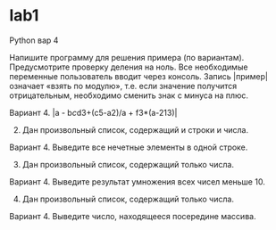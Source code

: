# lab1
Python вар 4

Напишите программу для решения примера (по вариантам).
Предусмотрите проверку деления на ноль. Все необходимые переменные
пользователь вводит через консоль. Запись |пример| означает «взять по
модулю», т.е. если значение получится отрицательным, необходимо
сменить знак с минуса на плюс.

Вариант 4. |a - b*c*d3+(c5-a2)/a + f3*(a-213)|

2. Дан произвольный список, содержащий и строки и числа.

Вариант 4. Выведите все нечетные элементы в одной строке.

3. Дан произвольный список, содержащий только числа.

Вариант 4. Выведите результат умножения всех чисел меньше 10.

4. Дан произвольный список, содержащий только числа.

Вариант 4. Выведите число, находящееся посередине массива.
